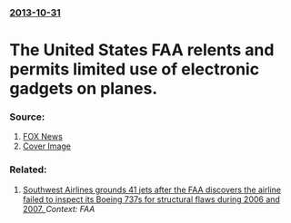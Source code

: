 ### [2013-10-31](/news/2013/10/31/index.md)

# The United States FAA relents and permits limited use of electronic gadgets on planes. 




### Source:

1. [FOX News](http://www.foxnews.com/tech/2013/10/31/faa-oks-air-passengers-using-gadgets-on-planes/?intcmp=latestnews)
1. [Cover Image](http://a57.foxnews.com/media2.foxnews.com/thumbnails/i/103113/0/0/103113_mckelway_faa_640.jpg?ve=1)

### Related:

1. [ Southwest Airlines grounds 41 jets after the FAA discovers the airline failed to inspect its Boeing 737s for structural flaws during 2006 and 2007. ](/news/2008/03/12/southwest-airlines-grounds-41-jets-after-the-faa-discovers-the-airline-failed-to-inspect-its-boeing-737s-for-structural-flaws-during-2006-a.md) _Context: FAA_
